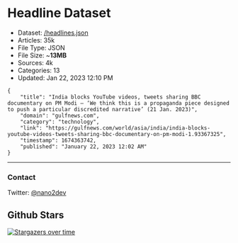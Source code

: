 # Headline Dataset

- Dataset: [/headlines.json](https://raw.githubusercontent.com/fwd/news/master/headlines.json) 
- Articles: 35k
- File Type: JSON
- File Size: ~**13MB**
- Sources: 4k
- Categories: 13
- Updated: Jan 22, 2023 12:10 PM

```
{
    "title": "India blocks YouTube videos, tweets sharing BBC documentary on PM Modi — ‘We think this is a propaganda piece designed to push a particular discredited narrative’ (21 Jan. 2023)",
    "domain": "gulfnews.com",
    "category": "technology",
    "link": "https://gulfnews.com/world/asia/india/india-blocks-youtube-videos-tweets-sharing-bbc-documentary-on-pm-modi-1.93367325",
    "timestamp": 1674363742,
    "published": "January 22, 2023 12:02 AM"
}
```

---

### Contact 

Twitter: [@nano2dev](https://twitter.com/nano2dev)

## Github Stars

[![Stargazers over time](https://starchart.cc/fwd/news.svg)](https://starchart.cc/fwd/news)
